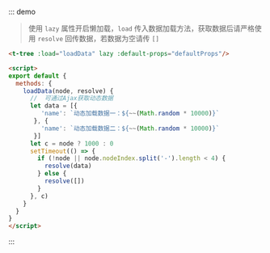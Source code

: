 ::: demo
> 使用 `lazy` 属性开启懒加载，`load` 传入数据加载方法，获取数据后请严格使用 `resolve` 回传数据，若数据为空请传 `[]`
```html
<t-tree :load="loadData" lazy :default-props="defaultProps"/>

<script>
export default {
  methods: {
    loadData(node, resolve) {
      //  可通过Ajax获取动态数据
      let data = [{
         'name': `动态加载数据一：${~~(Math.random * 10000)}`
       }, {
         'name': `动态加载数据二：${~~(Math.random * 10000)}`
       }]
      let c = node ? 1000 : 0
      setTimeout(() => {
        if (!node || node.nodeIndex.split('-').length < 4) {
          resolve(data)
        } else {
          resolve([])
        }
      }, c)
    }
  }
}
</script>
```
:::

